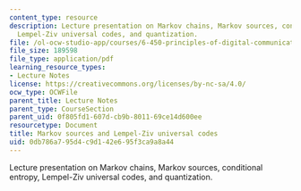 ```yaml
---
content_type: resource
description: Lecture presentation on Markov chains, Markov sources, conditional entropy,
  Lempel-Ziv universal codes, and quantization.
file: /ol-ocw-studio-app/courses/6-450-principles-of-digital-communication-i-fall-2009/0db786a795d4c9d142e695f3ca9a8a44_MIT6_450F09_slide05.pdf
file_size: 189598
file_type: application/pdf
learning_resource_types:
- Lecture Notes
license: https://creativecommons.org/licenses/by-nc-sa/4.0/
ocw_type: OCWFile
parent_title: Lecture Notes
parent_type: CourseSection
parent_uid: 0f805fd1-607d-cb9b-8011-69ce14d600ee
resourcetype: Document
title: Markov sources and Lempel-Ziv universal codes
uid: 0db786a7-95d4-c9d1-42e6-95f3ca9a8a44
---
```

Lecture presentation on Markov chains, Markov sources, conditional entropy, Lempel-Ziv universal codes, and quantization.